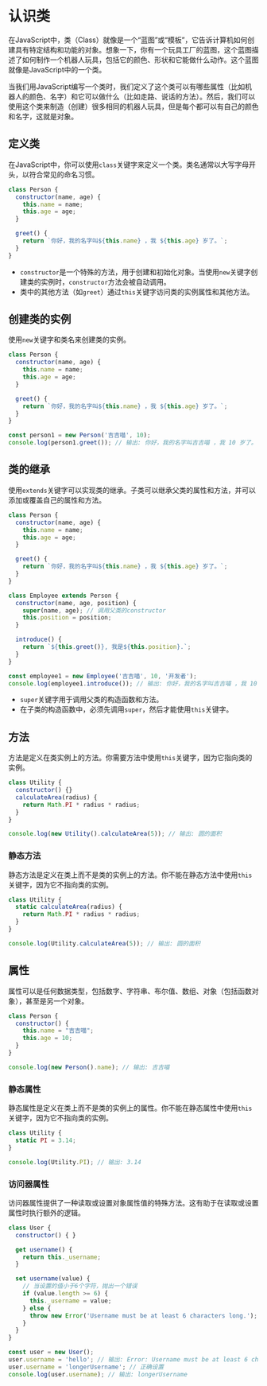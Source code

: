 
# 认识类
在JavaScript中，类（Class）就像是一个“蓝图”或“模板”，它告诉计算机如何创建具有特定结构和功能的对象。想象一下，你有一个玩具工厂的蓝图，这个蓝图描述了如何制作一个机器人玩具，包括它的颜色、形状和它能做什么动作。这个蓝图就像是JavaScript中的一个类。

当我们用JavaScript编写一个类时，我们定义了这个类可以有哪些属性（比如机器人的颜色、名字）和它可以做什么（比如走路、说话的方法）。然后，我们可以使用这个类来制造（创建）很多相同的机器人玩具，但是每个都可以有自己的颜色和名字，这就是对象。

## 定义类

在JavaScript中，你可以使用`class`关键字来定义一个类。类名通常以大写字母开头，以符合常见的命名习惯。

```javascript
class Person {
  constructor(name, age) {
    this.name = name;
    this.age = age;
  }

  greet() {
    return `你好，我的名字叫${this.name} ，我 ${this.age} 岁了。`;
  }
}
```

- `constructor`是一个特殊的方法，用于创建和初始化对象。当使用`new`关键字创建类的实例时，`constructor`方法会被自动调用。
- 类中的其他方法（如`greet`）通过`this`关键字访问类的实例属性和其他方法。

## 创建类的实例

使用`new`关键字和类名来创建类的实例。

```javascript
class Person {
  constructor(name, age) {
    this.name = name;
    this.age = age;
  }

  greet() {
    return `你好，我的名字叫${this.name} ，我 ${this.age} 岁了。`;
  }
}

const person1 = new Person('吉吉喵', 10);
console.log(person1.greet()); // 输出: 你好，我的名字叫吉吉喵 ，我 10 岁了。
```

## 类的继承

使用`extends`关键字可以实现类的继承。子类可以继承父类的属性和方法，并可以添加或覆盖自己的属性和方法。

```javascript
class Person {
  constructor(name, age) {
    this.name = name;
    this.age = age;
  }

  greet() {
    return `你好，我的名字叫${this.name} ，我 ${this.age} 岁了。`;
  }
}

class Employee extends Person {
  constructor(name, age, position) {
    super(name, age); // 调用父类的constructor
    this.position = position;
  }

  introduce() {
    return `${this.greet()}, 我是${this.position}.`;
  }
}

const employee1 = new Employee('吉吉喵', 10, '开发者');
console.log(employee1.introduce()); // 输出: 你好，我的名字叫吉吉喵 ，我 10 岁了，我是开发者。
```

- `super`关键字用于调用父类的构造函数和方法。
- 在子类的构造函数中，必须先调用`super`，然后才能使用`this`关键字。

## 方法

方法是定义在类实例上的方法。你需要方法中使用`this`关键字，因为它指向类的实例。

```javascript
class Utility {
  constructor() {}
  calculateArea(radius) {
    return Math.PI * radius * radius;
  }
}

console.log(new Utility().calculateArea(5)); // 输出: 圆的面积
```


### 静态方法

静态方法是定义在类上而不是类的实例上的方法。你不能在静态方法中使用`this`关键字，因为它不指向类的实例。

```javascript
class Utility {
  static calculateArea(radius) {
    return Math.PI * radius * radius;
  }
}

console.log(Utility.calculateArea(5)); // 输出: 圆的面积
```

## 属性

属性可以是任何数据类型，包括数字、字符串、布尔值、数组、对象（包括函数对象），甚至是另一个对象。

```javascript
class Person {
  constructor() {
    this.name = "吉吉喵";
    this.age = 10;
  }
}

console.log(new Person().name); // 输出: 吉吉喵
```

### 静态属性

静态属性是定义在类上而不是类的实例上的属性。你不能在静态属性中使用`this`关键字，因为它不指向类的实例。

```javascript
class Utility {
  static PI = 3.14;
}

console.log(Utility.PI); // 输出: 3.14
```

### 访问器属性

访问器属性提供了一种读取或设置对象属性值的特殊方法。这有助于在读取或设置属性时执行额外的逻辑。

```javascript
class User {
  constructor() { }

  get username() {
    return this._username;
  }

  set username(value) {
    // 当设置的值小于6个字符，抛出一个错误
    if (value.length >= 6) {
      this._username = value;
    } else {
      throw new Error('Username must be at least 6 characters long.');
    }
  }
}

const user = new User(); 
user.username = 'hello'; // 输出: Error: Username must be at least 6 characters long.
user.username = 'longerUsername'; // 正确设置
console.log(user.username); // 输出: longerUsername
```
